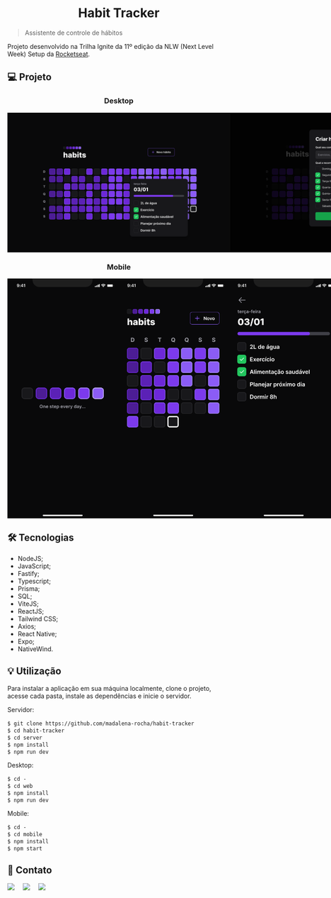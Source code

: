 <h1 align="center">Habit Tracker</h1>

> Assistente de controle de hábitos

Projeto desenvolvido na Trilha Ignite da 11º edição da NLW (Next Level Week) Setup da [Rocketseat](https://www.rocketseat.com.br/).

## 💻 Projeto

<h3 align="center">Desktop</h3>

<div style="display: flex;" align="center">
    <img src="./assets/web/home.png" alt="Layout Web - Home" width="750">
    <img src="./assets/web/new-habit.png" alt="Layout Web - Novo Hábito" width="750">
</div>

<h3 align="center">Mobile</h3>

<div style="display: flex;" align="center">
    <img src="./assets/mobile/splash.png" alt="Layout Mobile - Carregando" width="250">
    <img src="./assets/mobile/home.png" alt="Layout Mobile - Home" width="250">
    <img src="./assets/mobile/specific-day.png" alt="Layout Mobile - Dia específico" width="250">
    <img src="./assets/mobile/new-habit.png" alt="Layout Mobile - Novo Hábito" width="250">
    <img src="./assets/mobile/home-no-history.png" alt="Layout Mobile - Home sem histórico" width="250">
    <img src="./assets/mobile/specific-day-no-habits.png" alt="Layout Mobile - Dia específico sem histórico" width="250">
</div>

## 🛠️ Tecnologias

- NodeJS;
- JavaScript;
- Fastify;
- Typescript;
- Prisma;
- SQL;
- ViteJS;
- ReactJS;
- Tailwind CSS;
- Axios;
- React Native;
- Expo;
- NativeWind.

## 💡 Utilização

Para instalar a aplicação em sua máquina localmente, clone o projeto, acesse cada pasta, instale as dependências e inicie o servidor.

Servidor:

```
$ git clone https://github.com/madalena-rocha/habit-tracker
$ cd habit-tracker
$ cd server
$ npm install
$ npm run dev
```

Desktop:

```
$ cd -
$ cd web
$ npm install
$ npm run dev
```
Mobile:

```
$ cd -
$ cd mobile
$ npm install
$ npm start
```

## 💜 Contato

<div style="display: flex;">
    <a href="https://www.linkedin.com/in/madalena-machado-rocha/" target="_blank"><img src="https://img.shields.io/badge/-LinkedIn-%230077B5?style=for-the-badge&logo=linkedin&logoColor=white" style="margin-right: 2vw" target="_blank"></a>
    <a href="mailto:rochamada1997m@gmail.com"><img src="https://img.shields.io/badge/-Gmail-%23333?style=for-the-badge&logo=gmail&logoColor=white" style="margin-right: 2vw" target="_blank"></a>
    <a href="http://discordapp.com/users/827312692905377802" target="_blank"><img src="https://img.shields.io/badge/Discord-7289DA?style=for-the-badge&logo=discord&logoColor=white" target="_blank"></a>
</div>
